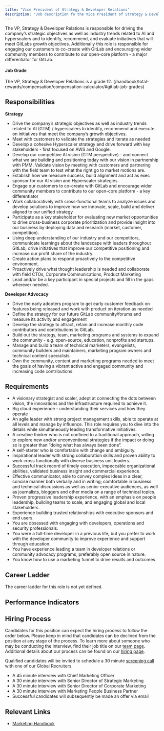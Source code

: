 ```yaml
---
title: "Vice President of Strategy & Developer Relations"
description: "Job description fo the Vice President of Strategy & Developer Relations."
---
```


The VP, Strategy & Developer Relations is responsible for driving the company’s strategic objectives as well as industry trends related to AI and hyperscalers and to identify, recommend, and evaluate initiatives that will meet GitLabs growth objectives. Additionally this role is responsible for engaging our customers to co-create with GitLab and encouraging wider community members to contribute to our open-core platform - a major differentiator for GitLab.

#### Job Grade

The VP, Strategy & Developer Relations is a grade 12. (/handbook/total-rewards/compensation/compensation-calculator/#gitlab-job-grades)

## Responsibilities

**Strategy**

- Drive the company’s strategic objectives as well as industry trends related to AI (GTM) / hyperscalers to identify, recommend and execute on initiatives that meet the company’s growth objectives.
- Meet with customers to validate the strategies and iterate as needed
- Develop a cohesive Hyperscaler strategy and drive forward with key stakeholders  - first focused on AWS and Google.
- Develop our competitive AI vision (GTM perspective) - and connect what we are building and positioning today with our vision in partnership with PMM. Validate vision by meeting with customers and partnering with the field team to test what the right go to market motions are.
- Establish how we measure success, build alignment and act as exec sponsor for our AI vision and Hyperscaler strategies.
- Engage our customers to co-create with GitLab and encourage wider community members to contribute to our open-core platform - a key differentiator
- Work collaboratively with cross-functional teams to analyze issues and develop solutions to improve how we innovate, scale, build and deliver aligned to our unified strategy
- Participate as a key stakeholder for evaluating new market opportunities to drive cross-business corporate prioritization and provide insight into our business by deploying data and research (market, customer, competition).
- Using deep understanding of our industry and our competitors, communicate learnings about the landscape with leaders throughout GitLab; drive initiatives that improve our competitive positioning and increase our profit share of the industry.
- Create action plans to respond proactively to the competitive environment.
- Proactively drive what thought leadership is needed and collaborate with field CTOs, Corporate Communications, Product Marketing
- Lead and/or be a key participant in special projects and fill in the gaps wherever needed.

**Developer Advocacy**

- Drive the early adopters program to get early customer feedback on features being released and work with product on iteration as needed
- Define the strategy for our future GitLab community/forums and measure its activity and engagement
- Develop the strategy to attract, retain and increase monthly code contributors and contributions to GitLab.
- Build out the strategy, team, marketing programs and systems to expand the community - e.g. open-source, education, nonprofits and startups.
- Manage and build a team of technical marketers, evangelists, community builders and maintainers, marketing program owners and technical content specialists.
- Own the community, content and marketing programs needed to meet the goals of having a vibrant active and engaged community and increasing code contributions.

## Requirements

- A visionary strategist and scaler, adept at connecting the dots between vision, the innovations and the infrastructure required to achieve it.
- Big cloud experience - understanding their services and how they operate
- An agile leader with strong project management skills, able to operate at all levels and manage by influence. This role requires you to dive into the details while simultaneously leading transformative initiatives.
- A creative thinker who is not confined to a traditional approach, willing to explore new and/or unconventional strategies if the impact or doing so is greater than “doing what has always been done”.
- A self-starter who is comfortable with change and ambiguity.
- Inspirational leader with strong collaboration skills and proven ability to work cross functionally with diverse business unit leaders.
- Successful track record of timely execution, impeccable organizational abilities, validated business insight and commercial experience.
- Effective communicator, able to convey complex ideas in a clear, concise manner both verbally and in writing; comfortable in business and technical discussions as well as senior executive audiences, as well as journalists, bloggers and other media on a range of technical topics.
- Proven progressive leadership experience, with an emphasis on people leadership, building teams to scale, and engaging global and local stakeholders.
- Experience building trusted relationships with executive sponsors and end users.
- You are obsessed with engaging with developers, operations and security professionals.
- You were a full-time developer in a previous life, but you prefer to work with the developer community to improve experience and support through education.
- You have experience leading a team in developer relations or community advocacy programs, preferably open source in nature.
- You know how to use a marketing funnel to drive results and outcomes.

## Career Ladder

The career ladder for this role is not yet defined.

## Performance Indicators

## Hiring Process

Candidates for this position can expect the hiring process to follow the order below. Please keep in mind that candidates can be declined from the position at any stage of the process. To learn more about someone who may be conducting the interview, find their job title on our [team page](/handbook/company/team/).
Additional details about our process can be found on our [hiring page](/handbook/hiring/).

Qualified candidates will be invited to schedule a 30 minute [screening call](/handbook/hiring/interviewing/#conducting-a-screening-call) with one of our Global Recruiters.

- A 45 minute interview with Chief Marketing Officer
- A 30 minute interview with Senior Director of Strategic Marketing
- A 30 minute interview with Senior Director of Corporate Marketing
- A 30 minute interview with Marketing People Business Partner
- Successful candidates will subsequently be made an offer via email

## Relevant Links

- [Marketing Handbook](/handbook/marketing/)
